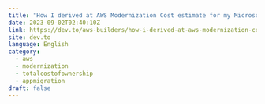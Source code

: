 ```yaml
---
title: "How I derived at AWS Modernization Cost estimate for my Microsoft workload?"
date: 2023-09-02T02:40:10Z
link: https://dev.to/aws-builders/how-i-derived-at-aws-modernization-cost-estimate-for-my-microsoft-workload-55f1?utm_medium=RSS&utm_source=news.12bit.vn
site: dev.to
language: English
category:
  - aws
  - modernization
  - totalcostofownership
  - appmigration
draft: false
---
```


